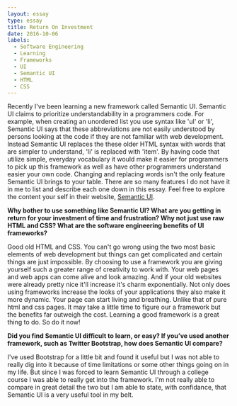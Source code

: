 ```yaml
---
layout: essay
type: essay
title: Return On Investment
date: 2016-10-06
labels:
  - Software Engineering
  - Learning
  - Frameworks
  - UI
  - Semantic UI
  - HTML
  - CSS
---
```


Recently I've been learning a new framework called Semantic UI.  Semantic UI claims to prioritize understandability in a programmers code.  For example, when creating an unordered list you use syntax like 'ul' or 'li', Semantic UI says that these abbreviations are not easily understood by persons looking at the code if they are not familiar with web development.  Instead Semantic UI replaces the these older HTML syntax with words that are simpler to understand, 'li' is replaced with 'item'.  By having code that utilize simple, everyday vocabulary it would make it easier for programmers to pick up this framework as well as have other programmers understand easier your own code.  Changing and replacing words isn't the only feature Semantic UI brings to your table.  There are so many features I do not have it in me to list and describe each one down in this essay.  Feel free to explore the content your self in their website, [Semantic UI](semantic-ui.com).


<b>Why bother to use something like Semantic UI? What are you getting in return for your investment of time and frustration? Why not just use raw HTML and CSS? What are the software engineering benefits of UI frameworks?</b>

Good old HTML and CSS.  You can't go wrong using the two most basic elements of web development but things can get complicated and certain things are just impossible.  By choosing to use a framework you are giving yourself such a greater range of creativity to work with.  Your web pages and web apps can come alive and look amazing.  And if your old websites were already pretty nice it'll increase it's charm exponentially.  Not only does using frameworks increase the looks of your applications they also make it more dynamic.  Your page can start living and breathing.  Unlike that of pure html and css pages.  It may take a little time to figure our a framework but the benefits far outweigh the cost.  Learning a good framework is a great thing to do.  So do it now!

<b>Did you find Semantic UI difficult to learn, or easy? If you’ve used another framework, such as Twitter Bootstrap, how does Semantic UI compare? </b>

I've used Bootstrap for a little bit and found it useful but I was not able to really dig into it because of time limitations or some other things going on in my life.  But since I was forced to learn Semantic UI through a college course I was able to really get into the framework.  I'm not really able to compare in great detail the two but I am able to state, with confidance, that Semantic UI is a very useful tool in my belt.
